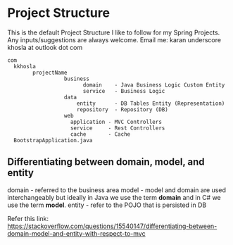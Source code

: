 # Project Structure

This is the default Project Structure I like to follow for my Spring Projects. Any inputs/suggestions are always welcome.
Email me: karan underscore khosla at outlook dot com

```
com
  kkhosla
        projectName
                  business
                        domain    - Java Business Logic Custom Entity
                        service   - Business Logic
                  data
                      entity      - DB Tables Entity (Representation)
                      repository  - Repository (DB)
                  web
                    application - MVC Controllers
                    service     - Rest Controllers
                    cache       - Cache
  BootstrapApplication.java
```


## Differentiating between domain, model, and entity

domain - referred to the business area
model - model and domain are used interchangeably but ideally in Java we use the term **domain** and in C# we use the term **model**.
entity - refer to the POJO that is persisted in DB

Refer this link: https://stackoverflow.com/questions/15540147/differentiating-between-domain-model-and-entity-with-respect-to-mvc

